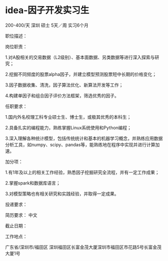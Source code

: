 # idea-因子开发实习生

200-400/天 深圳 硕士 5天／周 实习6个月

职位描述：

 岗位职责：

 1.对A股相关的交易数据（L2级别）、基本面数据、另类数据等进行深入探索与研究；

 2.挖掘不同频度的股票alpha因子，并建立模型预测股票短中长期的价格变化；

 3.因子数据收集、清洗，因子算法优化、新算法开发等工作；

 4.构建单因子和组合因子评价方法框架，筛选优秀的因子。

 任职要求：

 1.国内外名校理工科专业硕士生、博士生，或极其优秀的本科生；

 2.具备扎实的编程能力，熟练掌握Linux系统使用和Python编程； 

3.深入理解各种统计模型，包括传统统计和基本的机器学习概念，并熟练应用数据分析工具，如numpy、scipy、pandas等，能熟练地在程序中实现并进行计算加速。

 加分项：

 1.有1年及以上的相关工作经验，熟悉因子挖掘研究全流程，并有一定工作成果；

 2.掌握spark和数据库语言；

 3.对模型策略也有相关研究和实践经验，并取得一定成果。

投递要求：

简历要求： 中文

截止日期：

工作地点：

广东省/深圳市/福田区 深圳福田区长富金茂大厦深圳市福田区市花路5号长富金茂大厦1号